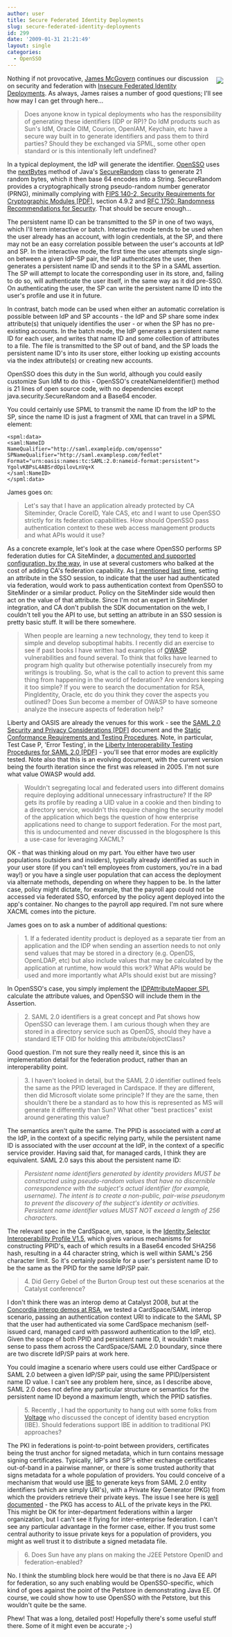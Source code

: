 ```yaml
---
author: user
title: Secure Federated Identity Deployments
slug: secure-federated-identity-deployments
id: 299
date: '2009-01-31 21:21:49'
layout: single
categories:
  - OpenSSO
---
```


<span style="margin: 5px; float: right;">![](images/padlock.jpg)</span>

Nothing if not provocative, [James McGovern](http://duckdown.blogspot.com/) continues our discussion on security and federation with [Insecure Federated Identity Deployments](http://duckdown.blogspot.com/2009/01/insecure-federated-identity-deployments.html). As always, James raises a number of good questions; I'll see how may I can get through here...

> Does anyone know in typical deployments who has the responsibility of generating these identifiers (IDP or RP)? Do IdM products such as Sun's IdM, Oracle OIM, Courion, OpenIAM, Keychain, etc have a secure way built in to generate identifiers and pass them to third parties? Should they be exchanged via SPML, some other open standard or is this intentionally left undefined?

In a typical deployment, the IdP will generate the identifier. [OpenSSO](http://opensso.org/) uses the [nextBytes](http://java.sun.com/j2se/1.4.2/docs/api/java/security/SecureRandom.html#nextBytes%28byte[]%29) method of Java's [SecureRandom](http://java.sun.com/j2se/1.4.2/docs/api/java/security/SecureRandom.html) class to generate 21 random bytes, which it then base 64 encodes into a String. SecureRandom provides a cryptographically strong pseudo-random number generator (PRNG), minimally complying with [FIPS 140-2, Security Requirements for Cryptographic Modules [PDF]](https://csrc.nist.gov/publications/fips/fips140-2/fips1402.pdf), section 4.9.2 and [RFC 1750: Randomness Recommendations for Security](http://www.ietf.org/rfc/rfc1750.txt). That should be secure enough...

The persistent name ID can be transmitted to the SP in one of two ways, which I'll term interactive or batch. Interactive mode tends to be used when the user already has an account, with login credentials, at the SP, and there may not be an easy correlation possible between the user's accounts at IdP and SP. In the interactive mode, the first time the user attempts single sign-on between a given IdP-SP pair, the IdP authenticates the user, then generates a persistent name ID and sends it to the SP in a SAML assertion. The SP will attempt to locate the corresponding user in its store, and, failing to do so, will authenticate the user itself, in the same way as it did pre-SSO. On authenticating the user, the SP can write the persistent name ID into the user's profile and use it in future.

In contrast, batch mode can be used when either an automatic correlation is possible between IdP and SP accounts - the IdP and SP share some index attribute(s) that uniquely identifies the user - or when the SP has no pre-existing accounts. In the batch mode, the IdP generates a persistent name ID for each user, and writes that name ID and some collection of attributes to a file. The file is transmitted to the SP out of band, and the SP loads the persistent name ID's into its user store, either looking up existing accounts via the index attribute(s) or creating new accounts.

OpenSSO does this duty in the Sun world, although you could easily customize Sun IdM to do this - OpenSSO's createNameIdentifier() method is 21 lines of open source code, with no dependencies except java.security.SecureRandom and a Base64 encoder.

You could certainly use SPML to transmit the name ID from the IdP to the SP, since the name ID is just a fragment of XML that can travel in a SPML <data> element:

    <spml:data>
    <saml:NameID
    NameQualifier="http://saml.exampleidp.com/opensso"
    SPNameQualifier="http://saml.examplesp.com/fedlet"
    Format="urn:oasis:names:tc:SAML:2.0:nameid-format:persistent">
    YgolvKBPsL4ABSrdOpilovLnVq+X
    </saml:NameID>
    </spml:data>

James goes on:

> Let's say that I have an application already protected by CA Siteminder, Oracle CoreID, Yale CAS, etc and I want to use OpenSSO strictly for its federation capabilities. How should OpenSSO pass authentication context to these web access management products and what APIs would it use?

As a concrete example, let's look at the case where OpenSSO performs SP federation duties for CA SiteMinder, a [documented and supported configuration, by the way](http://docs.sun.com/app/docs/doc/820-3746/ghdzy?a=view#ghebr), in use at several customers who balked at the cost of adding CA's federation capability. As [I mentioned last time](did-you-know-that-federated-identity-deployments-are-more-secure-than-you-think), setting an attribute in the SSO session, to indicate that the user had authenticated via federation, would work to pass authentication context from OpenSSO to SiteMinder or a similar product. Policy on the SiteMinder side would then act on the value of that attribute. Since I'm not an expert in SiteMinder integration, and CA don't publish the SDK documentation on the web, I couldn't tell you the API to use, but setting an attribute in an SSO session is pretty basic stuff. It will be there somewhere.

> When people are learning a new technology, they tend to keep it simple and develop suboptimal habits. I recently did an exercise to see if past books I have written had examples of [OWASP](http://www.owasp.org/index.php/Hartford) vulnerabilities and found several. To think that folks have learned to program high quality but otherwise potentially insecurely from my writings is troubling. So, what is the call to action to prevent this same thing from happening in the world of federation? Are vendors keeping it too simple? If you were to search the documentation for RSA, PingIdentity, Oracle, etc do you think they cover the aspects you outlined? Does Sun become a member of OWASP to have someone analyze the insecure aspects of federation help?

Liberty and OASIS are already the venues for this work - see the [SAML 2.0 Security and Privacy Considerations [PDF]](http://docs.oasis-open.org/security/saml/v2.0/saml-sec-consider-2.0-os.pdf) document and the [Static Conformance Requirements and Testing Procedures](http://www.projectliberty.org/liberty/liberty_interoperable/documents). Note, in particular, Test Case P, 'Error Testing', in the [Liberty Interoperability Testing Procedures for SAML 2.0 [PDF]](http://www.projectliberty.org/liberty/content/download/4160/27946/file/Liberty_Interoperability_SAML_Test_Plan_v3.1.pdf) - you'll see that error modes are explicitly tested. Note also that this is an evolving document, with the current version being the fourth iteration since the first was released in 2005\. I'm not sure what value OWASP would add.

> Wouldn't segregating local and federated users into different domains require deploying additional unnecessary infrastructure? If the RP gets its profile by reading a UID value in a cookie and then binding to a directory service, wouldn't this require changing the security model of the application which begs the question of how enterprise applications need to change to support federation. For the most part, this is undocumented and never discussed in the blogosphere Is this a use-case for leveraging XACML?

OK - that was thinking aloud on my part. You either have two user populations (outsiders and insiders), typically already identified as such in your user store (if you can't tell employees from customers, you're in a bad way!) or you have a single user population that can access the deployment via alternate methods, depending on where they happen to be. In the latter case, policy might dictate, for example, that the payroll app could not be accessed via federated SSO, enforced by the policy agent deployed into the app's container. No changes to the payroll app required. I'm not sure where XACML comes into the picture.

James goes on to ask a number of additional questions:

> 1\. If a federated identity product is deployed as a separate tier from an application and the IDP when sending an assertion needs to not only send values that may be stored in a directory (e.g. OpenDS, OpenLDAP, etc) but also include values that may be calculated by the application at runtime, how would this work? What APIs would be used and more importantly what APIs should exist but are missing?

In OpenSSO's case, you simply implement the [IDPAttributeMapper SPI](http://docs.sun.com/app/docs/doc/820-3748/ggiei?a=view#ggicr), calculate the attribute values, and OpenSSO will include them in the Assertion.

> 2\. SAML 2.0 identifiers is a great concept and Pat shows how OpenSSO can leverage them. I am curious though when they are stored in a directory service such as OpenDS, should they have a standard IETF OID for holding this attribute/objectClass?

Good question. I'm not sure they really need it, since this is an implementation detail for the federation product, rather than an interoperability point.

> 3\. I haven't looked in detail, but the SAML 2.0 identifier outlined feels the same as the PPID leveraged in Cardspace. If they are different, then did Microsoft violate some principle? If they are the same, then shouldn't there be a standard as to how this is represented as MS will generate it differently than Sun? What other "best practices" exist around generating this value?

The semantics aren't quite the same. The PPID is associated with a _card_ at the IdP, in the context of a specific relying party, while the persistent name ID is associated with the user _account_ at the IdP, in the context of a specific service provider. Having said that, for managed cards, I think they are equivalent. SAML 2.0 says this about the persistent name ID:

> _Persistent name identifiers generated by identity providers MUST be constructed using pseudo-random values that have no discernible correspondence with the subject's actual identifier (for example, username). The intent is to create a non-public, pair-wise pseudonym to prevent the discovery of the subject's identity or activities. Persistent name identifier values MUST NOT exceed a length of 256 characters._

The relevant spec in the CardSpace, um, space, is the [Identity Selector Interoperability Profile V1.5](http://www.microsoft.com/downloads/details.aspx?FamilyID=b94817fc-3991-4dd0-8e85-b73e626f6764&DisplayLang=en), which gives various mechanisms for constructing PPID's, each of which results in a Base64 encoded SHA256 hash, resulting in a 44 character string, which is well within SAML's 256 character limit. So it's certainly possible for a user's persistent name ID to be the same as the PPID for the same IdP/SP pair.

> 4\. Did Gerry Gebel of the Burton Group test out these scenarios at the Catalyst conference?

I don't think there was an interop demo at Catalyst 2008, but at the [Concordia interop demos at RSA](rsa-conference-2008-concordia-done-osis-to-go), we tested a CardSpace/SAML interop scenario, passing an authentication context URI to indicate to the SAML SP that the user had authenticated via some CardSpace mechanism (self-issued card, managed card with password authentication to the IdP, etc). Given the scope of both PPID and persistent name ID, it wouldn't make sense to pass them across the CardSpace/SAML 2.0 boundary, since there are two discrete IdP/SP pairs at work here.

You could imagine a scenario where users could use either CardSpace or SAML 2.0 between a given IdP/SP pair, using the same PPID/persistent name ID value. I can't see any problem here, since, as I describe above, SAML 2.0 does not define any particular structure or semantics for the persistent name ID beyond a maximum length, which the PPID satisfies.

> 5\. Recently , I had the opportunity to hang out with some folks from [Voltage](http://superconductor.voltage.com/2009/01/another-crypto.html) who discussed the concept of identity based encryption (IBE). Should federations support IBE in addition to traditional PKI approaches?

The PKI in federations is point-to-point between providers, certificates being the trust anchor for signed metadata, which in turn contains message signing certificates. Typically, IdP's and SP's either exchange certificates out-of-band in a pairwise manner, or there is some trusted authority that signs metadata for a whole population of providers. You could conceive of a mechanism that would use [IBE](http://en.wikipedia.org/wiki/Identity_based_encryption) to generate keys from SAML 2.0 entity identifiers (which are simply URI's), with a Private Key Generator (PKG) from which the providers retrieve their private keys. The issue I see here is [well documented](http://en.wikipedia.org/wiki/Identity_based_encryption#Problems_with_IB-cryptography) - the PKG has access to ALL of the private keys in the PKI. This might be OK for inter-department federations within a larger organization, but I can't see it flying for inter-enterprise federation. I can't see any particular advantage in the former case, either. If you trust some central authority to issue private keys for a population of providers, you might as well trust it to distribute a signed metadata file.

> 6\. Does Sun have any plans on making the J2EE Petstore OpenID and federation-enabled?

No. I think the stumbling block here would be that there is no Java EE API for federation, so any such enabling would be OpenSSO-specific, which kind of goes against the point of the Petstore in demonstrating Java EE. Of course, we could show how to use OpenSSO with the Petstore, but this wouldn't quite be the same.

Phew! That was a long, detailed post! Hopefully there's some useful stuff there. Some of it might even be accurate ;-)